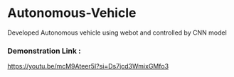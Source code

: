 # Autonomous-Vehicle
Developed Autonomous vehicle using webot and controlled by CNN model


### Demonstration Link :
 https://youtu.be/mcM9Ateer5I?si=Ds7jcd3WmixGMfo3



